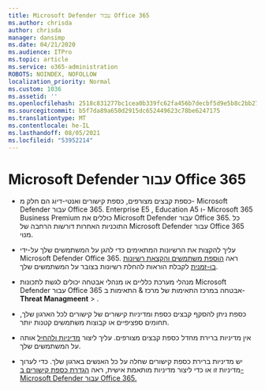 ```yaml
---
title: Microsoft Defender עבור Office 365
ms.author: chrisda
author: chrisda
manager: dansimp
ms.date: 04/21/2020
ms.audience: ITPro
ms.topic: article
ms.service: o365-administration
ROBOTS: NOINDEX, NOFOLLOW
localization_priority: Normal
ms.custom: 1036
ms.assetid: ''
ms.openlocfilehash: 2518c831277bc1cea0b339fc62fa456b7decbf5d9e5b8c2bb2733fe47c969a81
ms.sourcegitcommit: b5f7da89a650d2915dc652449623c78be6247175
ms.translationtype: MT
ms.contentlocale: he-IL
ms.lasthandoff: 08/05/2021
ms.locfileid: "53952214"
---
```

# <a name="microsoft-defender-for-office-365"></a>Microsoft Defender עבור Office 365

- כספת קבצים מצורפים, כספת קישורים ואנטי-דיוג הם חלק מ- Microsoft Defender עבור Office 365. Enterprise E5 , Education A5 ו- Microsoft 365 Business Premium כוללים את Microsoft Defender עבור Office 365. כל התוכניות האחרות דורשות הרחבה של Microsoft Defender עבור Office 365 מנוי.

- עליך להקצות את הרשיונות המתאימים כדי להגן על המשתמשים שלך על-ידי Microsoft Defender Office 365. ראה [הוספת משתמשים והקצאת רשיונות בו-זמנית](/microsoft-365/admin/add-users/add-users) לקבלת הוראות להחלת רשיונות בצובר על המשתמשים שלך.

- מנהלי מערכת כלליים או מנהלי אבטחה יכולים לגשת לתכונות Microsoft Defender עבור Office 365 אבטחה במרכז התאימות של מרכז & התאימות ב- **Threat Managmeent** \> .

- כספת ניתן להסקף קבצים כספת ומדיניות קישורים של קישורים לכל הארגון שלך, תחומים ספציפיים או קבוצות משתמשים קטנות יותר.

- אין מדיניות ברירת מחדל כספת קבצים מצורפים. עליך ליצור [מדיניות ולהחיל](/microsoft-365/security/office-365-security/set-up-atp-safe-attachments-policies) אותה על המשתמשים שלך.

- יש מדיניות ברירת כספת קישורים שחלה על כל האנשים בארגון שלך. כדי לערוך מדיניות זו או כדי ליצור מדיניות מותאמת אישית, ראה [הגדרת כספת קישורים ב- Microsoft Defender עבור Office 365.](/microsoft-365/security/office-365-security/set-up-atp-safe-links-policies)
